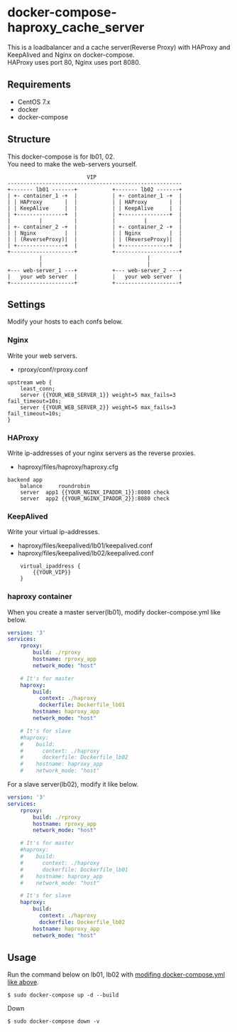 # docker-compose-haproxy_cache_server
This is a loadbalancer and a cache server(Reverse Proxy) with HAProxy and KeepAlived and Nginx on docker-compose.  
HAProxy uses port 80, Nginx uses port 8080.

## Requirements
- CentOS 7.x
- docker
- docker-compose 

## Structure
This docker-compose is for lb01, 02.  
You need to make the web-servers yourself.

                             VIP
    ------------------------------------------------------- 
    +------- lb01 -------+           +------- lb02 -------+
    | +- container_1 -+  |           | +- container_1 -+  |
    | | HAProxy       |  |           | | HAProxy       |  |
    | | KeepAlive     |  |           | | KeepAlive     |  |
    | +---------------+  |           | +---------------+  |
    |         |          |           |         |          |
    | +- container_2 -+  |           | +- container_2 -+  |
    | | Nginx         |  |           | | Nginx         |  |
    | | (ReverseProxy)|  |           | | (ReverseProxy)|  |
    | +---------------+  |           | +---------------+  |
    +--------------------+           +--------------------+
              |                                 |
              |                                 |
    +--- web-server_1 ---+           +--- web-server_2 ---+
    |   your web server  |           |   your web server  |
    +--------------------+           +--------------------+


## Settings
Modify your hosts to each confs below.

### Nginx
Write your web servers.

- rproxy/conf/rproxy.conf

```
upstream web {
    least_conn;
    server {{YOUR_WEB_SERVER_1}} weight=5 max_fails=3 fail_timeout=10s;
    server {{YOUR_WEB_SERVER_2}} weight=5 max_fails=3 fail_timeout=10s;
}
```

### HAProxy
Write ip-addresses of your nginx servers as the reverse proxies.

- haproxy/files/haproxy/haproxy.cfg

```
backend app
    balance     roundrobin
    server  app1 {{YOUR_NGINX_IPADDR_1}}:8080 check
    server  app2 {{YOUR_NGINX_IPADDR_2}}:8080 check
```

### KeepAlived
Write your virtual ip-addresses.

- haproxy/files/keepalived/lb01/keepalived.conf
- haproxy/files/keepalived/lb02/keepalived.conf

```
    virtual_ipaddress {
        {{YOUR_VIP}}
    }
```

### haproxy container
When you create a master server(lb01), modify docker-compose.yml like below.


```yaml
version: '3'
services:
    rproxy:
        build: ./rproxy
        hostname: rproxy_app
        network_mode: "host"

    # It's for master
    haproxy:
        build:
          context: ./haproxy
          dockerfile: Dockerfile_lb01
        hostname: haproxy_app
        network_mode: "host"

    # It's for slave
    #haproxy:
    #    build:
    #      context: ./haproxy
    #      dockerfile: Dockerfile_lb02
    #    hostname: haproxy_app
    #    network_mode: "host"
```

For a slave server(lb02), modify it like below.

```yaml
version: '3'
services:
    rproxy:
        build: ./rproxy
        hostname: rproxy_app
        network_mode: "host"

    # It's for master
    #haproxy:
    #    build:
    #      context: ./haproxy
    #      dockerfile: Dockerfile_lb01
    #    hostname: haproxy_app
    #    network_mode: "host"

    # It's for slave
    haproxy:
        build:
          context: ./haproxy
          dockerfile: Dockerfile_lb02
        hostname: haproxy_app
        network_mode: "host"
```

## Usage
Run the command below on lb01, lb02 with [modifing docker-compose.yml like above](#haproxy-container).

```
$ sudo docker-compose up -d --build
```

Down

```
$ sudo docker-compose down -v
```
